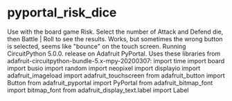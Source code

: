 # pyportal_risk_dice
Use with the board game Risk.
Select the number of Attack and Defend die, then Battle | Roll to see the results.
Works, but sometimes the wrong button is selected, seems like "bounce" on the touch screen.
Running CircuitPython 5.0.0. release on Adafruit PyPortal.
Uses these libraries from adafruit-circuitpython-bundle-5.x-mpy-20200307:
import time
import board
import busio
import random
import neopixel
import displayio
import adafruit_imageload
import adafruit_touchscreen
from adafruit_button import Button
from adafruit_pyportal import PyPortal
from adafruit_bitmap_font import bitmap_font
from adafruit_display_text.label import Label
